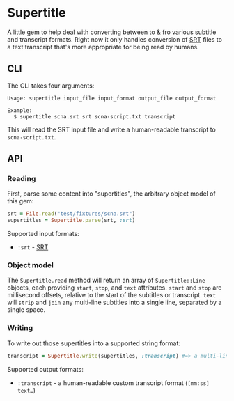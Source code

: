 # Supertitle

A little gem to help deal with converting between to & fro various subtitle and
transcript formats. Right now it only handles conversion of
[SRT](https://en.wikipedia.org/wiki/SubRip#SubRip_text_file_format) files to a
text transcript that's more appropriate for being read by humans.

## CLI

The CLI takes four arguments:

```
Usage: supertitle input_file input_format output_file output_format

Example:
  $ supertitle scna.srt srt scna-script.txt transcript
```

This will read the SRT input file and write a human-readable transcript to
`scna-script.txt`.

## API

### Reading

First, parse some content into "supertitles", the arbitrary object model of this
gem:

```ruby
srt = File.read("test/fixtures/scna.srt")
supertitles = Supertitle.parse(srt, :srt)
```

Supported input formats:

* `:srt` - [SRT](https://en.wikipedia.org/wiki/SubRip#SubRip_text_file_format)

### Object model

The `Supertitle.read` method will return an array of `Supertitle::Line` objects,
each providing `start`, `stop`, and `text` attributes. `start` and `stop` are
millisecond offsets, relative to the start of the subtitles or transcript.
`text` will `strip` and `join` any multi-line subtitles into a single line,
separated by a single space.

### Writing

To write out those supertitles into a supported string format:

```ruby
transcript = Supertitle.write(supertitles, :transcript) #=> a multi-line string
```

Supported output formats:

* `:transcript` - a human-readable custom transcript format (`[mm:ss] text…`)
